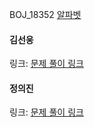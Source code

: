 BOJ_18352 [알파벳](https://www.acmicpc.net/problem/1987)<br>

#### 김선웅
링크: [문제 풀이 링크](https://github.com/dnd2dnd/coding-test/blob/main/src/com/solution/baekjoon/dfsbfs/BOJ1987.java)

#### 정의진
링크: [문제 풀이 링크](https://github.com/uijin-j/algorithm-coding-test/tree/main/%EB%B0%B1%EC%A4%80/Gold/1987.%E2%80%85%EC%95%8C%ED%8C%8C%EB%B2%B3)

